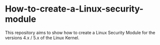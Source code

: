 # How-to-create-a-Linux-security-module

This repository aims to show how to create a Linux Security Module for the versions 4.x / 5.x of the Linux Kernel.
